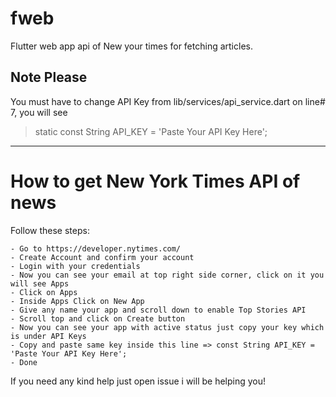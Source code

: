 # fweb

Flutter web app api of New your times for fetching articles.

## Note Please
You must have to change API Key from lib/services/api_service.dart on line# 7, you will see <br>

> static const String API_KEY = 'Paste Your API Key Here';

----------------------------------------------------------
# How to get New York Times API of news

Follow these steps:
```
- Go to https://developer.nytimes.com/
- Create Account and confirm your account
- Login with your credentials
- Now you can see your email at top right side corner, click on it you will see Apps
- Click on Apps
- Inside Apps Click on New App
- Give any name your app and scroll down to enable Top Stories API
- Scroll top and click on Create button
- Now you can see your app with active status just copy your key which is under API Keys
- Copy and paste same key inside this line => const String API_KEY = 'Paste Your API Key Here';
- Done

```

If you need any kind help just open issue i will be helping you!


